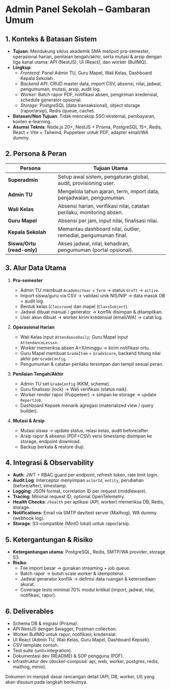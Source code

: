 # Admin Panel Sekolah – Gambaran Umum

## 1. Konteks & Batasan Sistem

- **Tujuan**: Mendukung siklus akademik SMA meliputi pra-semester, operasional harian, penilaian tengah/akhir, serta mutasi & arsip dengan tiga kanal utama: API (NestJS), UI (React), dan worker (BullMQ).
- **Lingkup**:
  - _Frontend_: Panel Admin TU, Guru Mapel, Wali Kelas, Dashboard Kepala Sekolah.
  - _Backend API_: CRUD master data, import CSV, absensi, nilai, jadwal, pengumuman, mutasi, arsip, audit log.
  - _Worker_: Batch rapor PDF, notifikasi absen, pengiriman kredensial, schedule generator opsional.
  - _Storage_: PostgreSQL (data transaksional), object storage (rapor/arsip), Redis (queue, cache).
- **Batasan/Non Tujuan**: Tidak mencakup SSO eksternal, pembayaran, konten e-learning.
- **Asumsi Teknis**: Node.js 20+, NestJS + Prisma, PostgreSQL 15+, Redis, React + Vite + Tailwind, Puppeteer untuk PDF, adapter email/WA dummy.

## 2. Persona & Peran

| Persona                    | Tujuan Utama                                                          |
| -------------------------- | --------------------------------------------------------------------- |
| **Superadmin**             | Setup awal sistem, pengaturan global, audit, provisioning user.       |
| **Admin TU**               | Mengelola tahun ajaran, term, import data, penjadwalan, pengumuman.   |
| **Wali Kelas**             | Absensi harian, verifikasi nilai, catatan perilaku, monitoring absen. |
| **Guru Mapel**             | Absensi per jam, input nilai, finalisasi nilai.                       |
| **Kepala Sekolah**         | Memantau dashboard nilai, outlier, remedial, pengumuman final.        |
| **Siswa/Ortu (read-only)** | Akses jadwal, nilai, kehadiran, pengumuman (portal opsional).         |

## 3. Alur Data Utama

1. **Pra-semester**

   - Admin TU membuat `AcademicYear` + `Term` → status `draft` → `active`.
   - Import siswa/guru via CSV → validasi unik NIS/NIP → data masuk DB + audit log.
   - Bentuk kelas (`Classroom`) dan mapel (`ClassSubject`).
   - Jadwal dibuat manual / generator → konflik disimpan & ditampilkan.
   - User akun dibuat → worker kirim kredensial (email/WA) → catat log.

2. **Operasional Harian**

   - Wali Kelas input `AttendanceDaily`; Guru Mapel input `AttendanceLesson`.
   - Worker memeriksa absen A>X/minggu → kirim notifikasi ortu.
   - Guru Mapel membuat `GradeItem` + `GradeScore`, backend hitung nilai akhir per `GradeConfig`.
   - Pengumuman & catatan perilaku tersimpan dan tampil sesuai peran.

3. **Penilaian Tengah/Akhir**

   - Admin TU set `GradeConfig` (KKM, scheme).
   - Guru finalisasi (lock) → Wali verifikasi (status naik).
   - Worker render rapor (Puppeteer) → simpan ke storage → update `ReportJob`.
   - Dashboard Kepsek menarik agregasi (materialized view / query builder).

4. **Mutasi & Arsip**
   - Mutasi siswa → update status, relasi kelas, audit before/after.
   - Arsip rapor & absensi (PDF+CSV) versi timestamp disimpan ke storage, endpoint download.
   - Backup berkala & restore diuji.

## 4. Integrasi & Observability

- **Auth**: JWT + RBAC guard per endpoint, refresh token, rate limit login.
- **Audit Log**: Interceptor menyimpan `actorId`, `entity`, perubahan (before/after), timestamp.
- **Logging**: JSON format, correlation ID per request (middleware).
- **Tracing**: Minimal request ID; optional OpenTelemetry.
- **Health Checks**: `/health` per aplikasi (API, worker) memeriksa DB, Redis, storage.
- **Notifications**: Email via SMTP dev/test server (Mailhog), WA dummy (webhook log).
- **Storage**: S3-compatible (MinIO lokal) untuk rapor/arsip.

## 5. Ketergantungan & Risiko

- **Ketergantungan utama**: PostgreSQL, Redis, SMTP/WA provider, storage S3.
- **Risiko**:
  - File import besar → gunakan streaming + job queue.
  - Batch rapor → butuh scale worker & idempotensi.
  - Jadwal generator konflik → definisi data ruangan & ketersediaan akurat.
  - Coverage tests minimal 70% modul kritikal (import, jadwal, nilai, notifikasi, rapor).

## 6. Deliverables

- Schema DB & migrasi (Prisma).
- API NestJS dengan Swagger, Postman collection.
- Worker BullMQ untuk rapor, notifikasi, kredensial.
- UI React (Admin TU, Wali Kelas, Guru Mapel, Dashboard Kepsek).
- CSV template contoh.
- Test suite (unit+integration).
- Dokumentasi dev (README) & SOP pengguna (PDF).
- Infrastruktur dev (docker-compose: api, web, worker, postgres, redis, mailhog, minio).

Dokumen ini menjadi dasar rancangan detail (API, DB, worker, UI) yang akan disusun pada langkah berikutnya.
